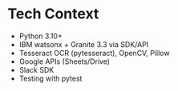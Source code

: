 # Tech Context

- Python 3.10+
- IBM watsonx + Granite 3.3 via SDK/API
- Tesseract OCR (pytesseract), OpenCV, Pillow
- Google APIs (Sheets/Drive)
- Slack SDK
- Testing with pytest
